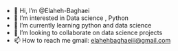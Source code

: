 - 👋 Hi, I’m @Elaheh-Baghaei
- 👀 I’m interested in Data science , Python
- 🌱 I’m currently learning python and data science
- 💞️ I’m looking to collaborate on data science projects
- 📫 How to reach me gmail: elahehbaghaeiii@gmail.com

<!---
Elaheh-Baghaei/Elaheh-Baghaei is a ✨ special ✨ repository because its `README.md` (this file) appears on your GitHub profile.
You can click the Preview link to take a look at your changes.
--->
